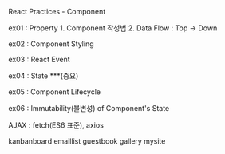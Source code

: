 React Practices - Component

ex01 : Property
    1. Component 작성법
    2. Data Flow : Top -> Down

ex02 : Component Styling

ex03 : React Event

ex04 : State ***(중요)

ex05 : Component Lifecycle

ex06 : Immutability(불변성) of Component's State

AJAX : fetch(ES6 표준), axios

kanbanboard
emaillist
guestbook
gallery
mysite